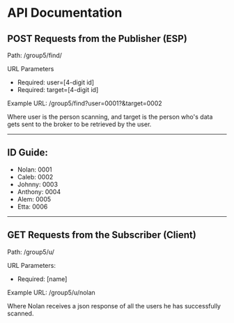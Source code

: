 # API Documentation 

## POST Requests from the Publisher (ESP)

Path: /group5/find/

URL Parameters
* Required: user=[4-digit id]
* Required: target=[4-digit id]

Example URL: /group5/find?user=0001?&target=0002

Where user is the person scanning, and target is the person who's data gets sent to the broker to be retrieved by the user.

---

## ID Guide:
* Nolan: 0001
* Caleb: 0002
* Johnny: 0003
* Anthony: 0004
* Alem: 0005
* Etta: 0006

---

## GET Requests from the Subscriber (Client)

Path: /group5/u/

URL Parameters: 
* Required: [name]

Example URL: /group5/u/nolan

Where Nolan receives a json response of all the users he has successfully scanned.